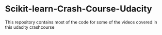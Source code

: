 # Scikit-learn-Crash-Course-Udacity
This repository contains most of the code for some of the videos covered in this udacity crashcourse
